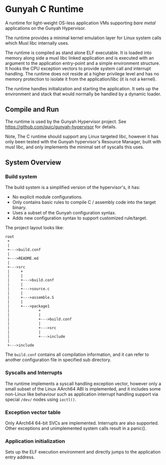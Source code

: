 # Gunyah C Runtime

A runtime for light-weight OS-less application VMs supporting *bare metal*
applications on the Gunyah Hypervisor.

The runtime provides a minimal kernel emulation layer for Linux system calls
which Musl libc internally uses.

The runtime is compiled as stand alone ELF executable. It is loaded into memory
along side a musl libc linked application and is executed with an argument to
the application entry-point and a simple environment structure. It hooks the
CPU exception vectors to provide system call and interrupt handling. The
runtime does not reside at a higher privilege level and has no memory
protection to isolate it from the application/libc (it is not a kernel).

The runtime handles initialization and starting the application. It sets up the
environment and stack that would normally be handled by a dynamic loader.

## Compile and Run

The runtime is used by the Gunyah Hypervisor project. See
https://github.com/quic/gunyah-hypervisor for details.

Note, The C runtime should support any Linux targeted libc, however it has only
been tested with the Gunyah hypervisor's Resource Manager, built with musl
libc, and only implements the minimal set of syscalls this uses.

## System Overview

### Build system

The build system is a simplified version of the hypervisor's, it has:

* No explicit module configurations.
* Only contains basic rules to compile C / assembly code into the target
  binary.
* Uses a subset of the Gunyah configuration syntax.
* Adds new configuration syntax to support customized rule/target.

The project layout looks like:

```
root
 +
 |
 +--->build.conf
 |
 +--->README.md
 |
 +--->src
 |     +
 |     |
 |     +--->build.conf
 |     |
 |     +--->source.c
 |     |
 |     +--->assemble.S
 |     |
 |     +--->package1
 |             +
 |             |
 |             +--->build.conf
 |             |
 |             +--->src
 |             |
 |             +--->include
 |
 +--->include
```

The ```build.conf``` contains all compilation information, and it can refer to
another configuration file in specified sub directory.


### Syscalls and Interrupts

The runtime implements a syscall handling exception vector, however only a
small subset of the Linux AArch64 ABI is implemented, and it includes some
non-Linux like behaviour such as application interrupt handling support via
special `/dev/` nodes using `ioctl()`.

### Exception vector table

Only AArch64 64-bit SVCs are implemented. Interrupts are also supported. Other
exceptions and unimplemented system calls result in a panic().

### Application initialization

Sets up the ELF execution environment and directly jumps to the application
entry address.
